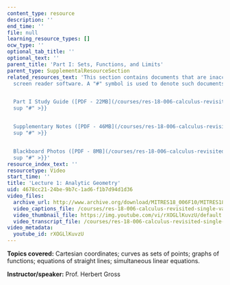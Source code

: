 ```yaml
---
content_type: resource
description: ''
end_time: ''
file: null
learning_resource_types: []
ocw_type: ''
optional_tab_title: ''
optional_text: ''
parent_title: 'Part I: Sets, Functions, and Limits'
parent_type: SupplementalResourceSection
related_resources_text: 'This section contains documents that are inaccessible to
  screen reader software. A "#" symbol is used to denote such documents.


  Part I Study Guide ([PDF - 22MB](/courses/res-18-006-calculus-revisited-single-variable-calculus-fall-2010/resources/mitres_18_006_study_1)){{<
  sup "#" >}}


  Supplementary Notes ([PDF - 46MB](/courses/res-18-006-calculus-revisited-single-variable-calculus-fall-2010/resources/mitres_18_006_supp_notes-1)){{<
  sup "#" >}}


  Blackboard Photos ([PDF - 8MB](/courses/res-18-006-calculus-revisited-single-variable-calculus-fall-2010/resources/mitres_18_006_blackboard-1)){{<
  sup "#" >}}'
resource_index_text: ''
resourcetype: Video
start_time: ''
title: 'Lecture 1: Analytic Geometry'
uid: 4678cc21-24be-9b7c-1ad6-f1b7d94d1d36
video_files:
  archive_url: http://www.archive.org/download/MITRES18_006F10/MITRES18_006F10_26_0101_300k.mp4
  video_captions_file: /courses/res-18-006-calculus-revisited-single-variable-calculus-fall-2010/28d6cc0bb6dc5274ad46e57adc01ca6e_rXOGLlKuvzU.vtt
  video_thumbnail_file: https://img.youtube.com/vi/rXOGLlKuvzU/default.jpg
  video_transcript_file: /courses/res-18-006-calculus-revisited-single-variable-calculus-fall-2010/6a5f672d81cf0da9ca0d609a94d62246_rXOGLlKuvzU.pdf
video_metadata:
  youtube_id: rXOGLlKuvzU
---
```


**Topics covered:** Cartesian coordinates; curves as sets of points; graphs of functions; equations of straight lines; simultaneous linear equations.

**Instructor/speaker:** Prof. Herbert Gross

